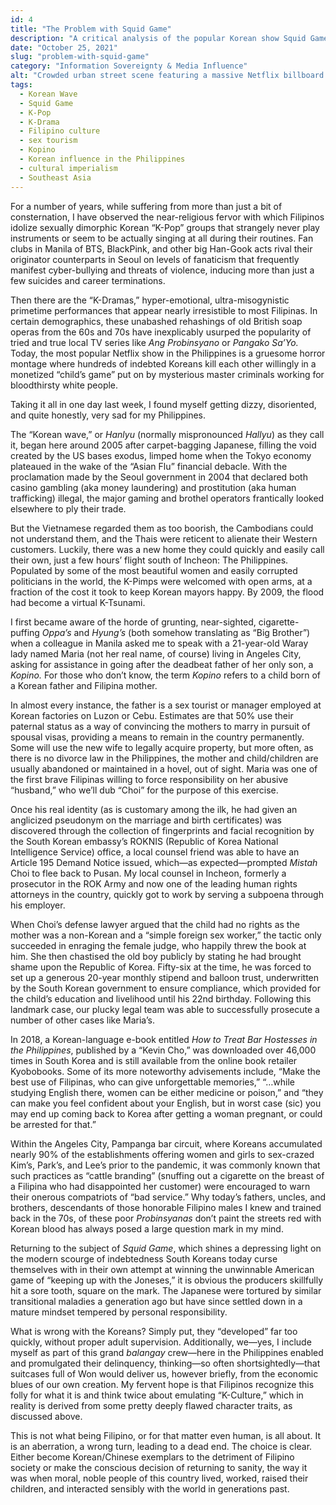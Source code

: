 ```yaml
---
id: 4
title: "The Problem with Squid Game"
description: "A critical analysis of the popular Korean show Squid Game and its social, economic, and political messages."
date: "October 25, 2021"
slug: "problem-with-squid-game"
category: "Information Sovereignty & Media Influence"
alt: "Crowded urban street scene featuring a massive Netflix billboard of the Squid Game robot doll, illustrating the global cultural reach of Korean media and its presence in everyday public life."
tags:
  - Korean Wave
  - Squid Game
  - K-Pop
  - K-Drama
  - Filipino culture
  - sex tourism
  - Kopino
  - Korean influence in the Philippines
  - cultural imperialism
  - Southeast Asia
---
```


For a number of years, while suffering from more than just a bit of consternation, I have observed the near-religious fervor with which Filipinos idolize sexually dimorphic Korean “K-Pop” groups that strangely never play instruments or seem to be actually singing at all during their routines. Fan clubs in Manila of BTS, BlackPink, and other big Han-Gook acts rival their originator counterparts in Seoul on levels of fanaticism that frequently manifest cyber-bullying and threats of violence, inducing more than just a few suicides and career terminations.

Then there are the “K-Dramas,” hyper-emotional, ultra-misogynistic primetime performances that appear nearly irresistible to most Filipinas. In certain demographics, these unabashed rehashings of old British soap operas from the 60s and 70s have inexplicably usurped the popularity of tried and true local TV series like _Ang Probinsyano_ or _Pangako Sa’Yo._ Today, the most popular Netflix show in the Philippines is a gruesome horror montage where hundreds of indebted Koreans kill each other willingly in a monetized “child’s game” put on by mysterious master criminals working for bloodthirsty white people.

Taking it all in one day last week, I found myself getting dizzy, disoriented, and quite honestly, very sad for my Philippines.

The “Korean wave,” or _Hanlyu_ (normally mispronounced _Hallyu_) as they call it, began here around 2005 after carpet-bagging Japanese, filling the void created by the US bases exodus, limped home when the Tokyo economy plateaued in the wake of the “Asian Flu” financial debacle. With the proclamation made by the Seoul government in 2004 that declared both casino gambling (aka money laundering) and prostitution (aka human trafficking) illegal, the major gaming and brothel operators frantically looked elsewhere to ply their trade.

But the Vietnamese regarded them as too boorish, the Cambodians could not understand them, and the Thais were reticent to alienate their Western customers. Luckily, there was a new home they could quickly and easily call their own, just a few hours’ flight south of Incheon: The Philippines. Populated by some of the most beautiful women and easily corrupted politicians in the world, the K-Pimps were welcomed with open arms, at a fraction of the cost it took to keep Korean mayors happy. By 2009, the flood had become a virtual K-Tsunami.

I first became aware of the horde of grunting, near-sighted, cigarette-puffing _Oppa’s_ and _Hyung’s_ (both somehow translating as “Big Brother”) when a colleague in Manila asked me to speak with a 21-year-old Waray lady named Maria (not her real name, of course) living in Angeles City, asking for assistance in going after the deadbeat father of her only son, a _Kopino._ For those who don’t know, the term _Kopino_ refers to a child born of a Korean father and Filipina mother.

In almost every instance, the father is a sex tourist or manager employed at Korean factories on Luzon or Cebu. Estimates are that 50% use their paternal status as a way of convincing the mothers to marry in pursuit of spousal visas, providing a means to remain in the country permanently. Some will use the new wife to legally acquire property, but more often, as there is no divorce law in the Philippines, the mother and child/children are usually abandoned or maintained in a hovel, out of sight. Maria was one of the first brave Filipinas willing to force responsibility on her abusive “husband,” who we’ll dub “Choi” for the purpose of this exercise.

Once his real identity (as is customary among the ilk, he had given an anglicized pseudonym on the marriage and birth certificates) was discovered through the collection of fingerprints and facial recognition by the South Korean embassy’s ROKNIS (Republic of Korea National Intelligence Service) office, a local counsel friend was able to have an Article 195 Demand Notice issued, which—as expected—prompted _Mistah_ Choi to flee back to Pusan. My local counsel in Incheon, formerly a prosecutor in the ROK Army and now one of the leading human rights attorneys in the country, quickly got to work by serving a subpoena through his employer.

When Choi’s defense lawyer argued that the child had no rights as the mother was a non-Korean and a “simple foreign sex worker,” the tactic only succeeded in enraging the female judge, who happily threw the book at him. She then chastised the old boy publicly by stating he had brought shame upon the Republic of Korea. Fifty-six at the time, he was forced to set up a generous 20-year monthly stipend and balloon trust, underwritten by the South Korean government to ensure compliance, which provided for the child’s education and livelihood until his 22nd birthday. Following this landmark case, our plucky legal team was able to successfully prosecute a number of other cases like Maria’s.

In 2018, a Korean-language e-book entitled _How to Treat Bar Hostesses in the Philippines_, published by a “Kevin Cho,” was downloaded over 46,000 times in South Korea and is still available from the online book retailer Kyobobooks. Some of its more noteworthy advisements include, “Make the best use of Filipinas, who can give unforgettable memories,” “…while studying English there, women can be either medicine or poison,” and “they can make you feel confident about your English, but in worst case (sic) you may end up coming back to Korea after getting a woman pregnant, or could be arrested for that.”

Within the Angeles City, Pampanga bar circuit, where Koreans accumulated nearly 90% of the establishments offering women and girls to sex-crazed Kim’s, Park’s, and Lee’s prior to the pandemic, it was commonly known that such practices as “cattle branding” (snuffing out a cigarette on the breast of a Filipina who had disappointed her customer) were encouraged to warn their onerous compatriots of “bad service.” Why today’s fathers, uncles, and brothers, descendants of those honorable Filipino males I knew and trained back in the 70s, of these poor _Probinsyanas_ don’t paint the streets red with Korean blood has always posed a large question mark in my mind.

Returning to the subject of _Squid Game_, which shines a depressing light on the modern scourge of indebtedness South Koreans today curse themselves with in their own attempt at winning the unwinnable American game of “keeping up with the Joneses,” it is obvious the producers skillfully hit a sore tooth, square on the mark. The Japanese were tortured by similar transitional maladies a generation ago but have since settled down in a mature mindset tempered by personal responsibility.

What is wrong with the Koreans? Simply put, they “developed” far too quickly, without proper adult supervision. Additionally, we—yes, I include myself as part of this grand _balangay_ crew—here in the Philippines enabled and promulgated their delinquency, thinking—so often shortsightedly—that suitcases full of Won would deliver us, however briefly, from the economic blues of our own creation. My fervent hope is that Filipinos recognize this folly for what it is and think twice about emulating “K-Culture,” which in reality is derived from some pretty deeply flawed character traits, as discussed above.

This is not what being Filipino, or for that matter even human, is all about. It is an aberration, a wrong turn, leading to a dead end. The choice is clear. Either become Korean/Chinese exemplars to the detriment of Filipino society or make the conscious decision of returning to sanity, the way it was when moral, noble people of this country lived, worked, raised their children, and interacted sensibly with the world in generations past.
